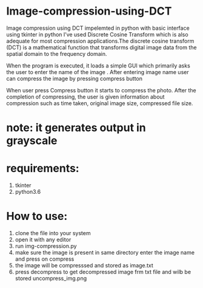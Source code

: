 
# Image-compression-using-DCT
Image compression using DCT impelemted in python with basic interface using tkinter in python
I’ve used  Discrete Cosine Transform which is also adequate for most compression applications.The discrete cosine transform (DCT) is a mathematical function that transforms digital image data from the spatial domain to the frequency domain.

When the program is executed, it loads a simple GUI which primarily asks the user to enter the name of the image . After entering image name user can compress the image by pressing compress button

When user press Compress button it starts to compress the photo. After the completion of compressing, the user is given information about compression such as time taken, original image size, compressed file size.

# note: it generates output in grayscale

# requirements:

1. tkinter
2. python3.6

# How to use:
1. clone the file into your system 
2. open it with any editor 
3. run img-compression.py
4. make sure the image is present in same directory enter the image name and press on compress
5. the image will be compresssed and stored as image.txt
6. press decompress to get decompressed image frm txt file and wilb be stored uncompress_img.png

